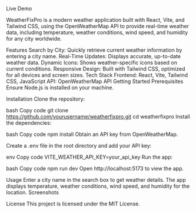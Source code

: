 
Live Demo

WeatherFixPro is a modern weather application built with React, Vite, and Tailwind CSS, using the OpenWeatherMap API to provide real-time weather data, including temperature, weather conditions, wind speed, and humidity for any city worldwide.

Features
Search by City: Quickly retrieve current weather information by entering a city name.
Real-Time Updates: Displays accurate, up-to-date weather data.
Dynamic Icons: Shows weather-specific icons based on current conditions.
Responsive Design: Built with Tailwind CSS, optimized for all devices and screen sizes.
Tech Stack
Frontend: React, Vite, Tailwind CSS, JavaScript
API: OpenWeatherMap API
Getting Started
Prerequisites
Ensure Node.js is installed on your machine.

Installation
Clone the repository:

bash
Copy code
git clone https://github.com/yourusername/weatherfixpro.git
cd weatherfixpro
Install the dependencies:

bash
Copy code
npm install
Obtain an API key from OpenWeatherMap.

Create a .env file in the root directory and add your API key:

env
Copy code
VITE_WEATHER_API_KEY=your_api_key
Run the app:

bash
Copy code
npm run dev
Open http://localhost:5173 to view the app.

Usage
Enter a city name in the search box to get weather details.
The app displays temperature, weather conditions, wind speed, and humidity for the location.
Screenshots

License
This project is licensed under the MIT License.
